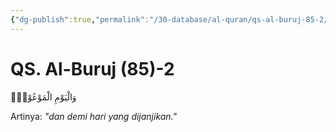 ```yaml
---
{"dg-publish":true,"permalink":"/30-database/al-quran/qs-al-buruj-85-2/"}
---
```



# QS. Al-Buruj (85)-2
وَالْيَوْمِ الْمَوْعُوْدِۙ 

Artinya: *"dan demi hari yang dijanjikan."*
